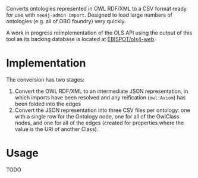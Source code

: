 Converts ontologies represented in OWL RDF/XML to a CSV format ready for use with `neo4j-admin import`. Designed to load large numbers of ontologies (e.g. all of OBO foundry) very quickly.

A work in progress reimplementation of the OLS API using the output of this tool as its backing database is located at [EBISPOT/ols4-web](https://github.com/EBISPOT/ols4-web).


# Implementation

The conversion has two stages:

1. Convert the OWL RDF/XML to an intermediate JSON representation, in which imports have been resolved and any reification (`owl:Axiom`) has been folded into the edges
2. Convert the JSON representation into three CSV files per ontology: one with a single row for the Ontology node, one for all of the OwlClass nodes, and one for all of the edges (created for properties where the value is the URI of another Class).

# Usage

TODO

